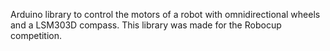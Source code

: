 Arduino library to control the motors of a robot with omnidirectional wheels and a LSM303D compass. This library was made for the Robocup competition. 
